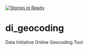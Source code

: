 [![Stories in Ready](https://badge.waffle.io/qliu/di_geocoding.png?label=ready&title=Ready)](https://waffle.io/qliu/di_geocoding)
# di_geocoding
Data Initiative Online Geocoding Tool
